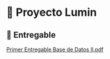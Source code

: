 # 📂 Proyecto Lumin

## 📑 Entregable

[Primer Entregable Base de Datos II.pdf](https://github.com/user-attachments/files/22610117/Primer.Entregable.Base.de.Datos.II.pdf)
